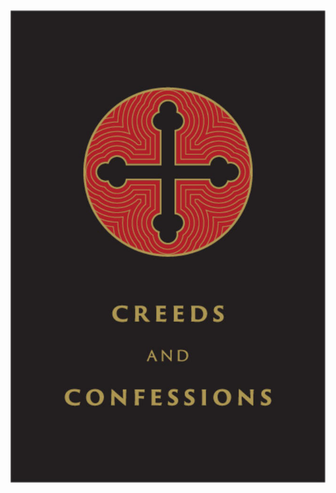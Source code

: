 <div align="center">
  <img src="./Cover_Page.jpg" alt="Creeds and Confessions Cover Image" />
</div>
